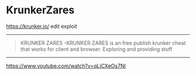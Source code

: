 # KrunkerZares
https://krunker.io/ edit exploit
>
__________________________________
>KRUNKER ZARES
-KRUNKER ZARES is an free publish krunker cheat that works for client and browser. Exploring and providing stuff
__________________________________


https://www.youtube.com/watch?v=qLjCXeOs7NI
